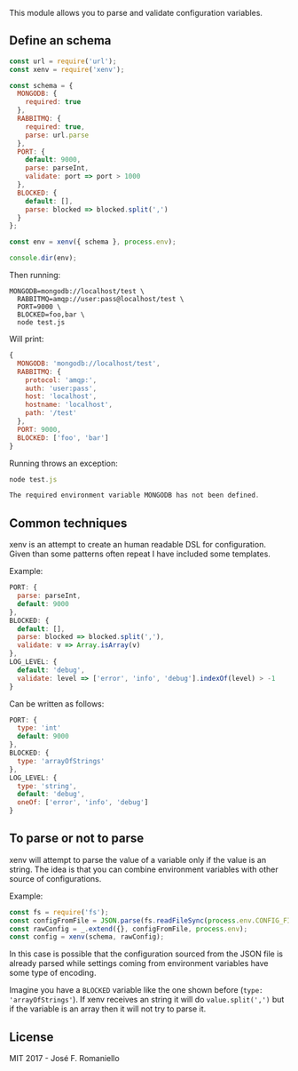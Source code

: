 This module allows you to parse and validate configuration variables.


## Define an schema


```javascript
const url = require('url');
const xenv = require('xenv');

const schema = {
  MONGODB: {
    required: true
  },
  RABBITMQ: {
    required: true,
    parse: url.parse
  },
  PORT: {
    default: 9000,
    parse: parseInt,
    validate: port => port > 1000
  },
  BLOCKED: {
    default: [],
    parse: blocked => blocked.split(',')
  }
};

const env = xenv({ schema }, process.env);

console.dir(env);
```

Then running:

```
MONGODB=mongodb://localhost/test \
  RABBITMQ=amqp://user:pass@localhost/test \
  PORT=9000 \
  BLOCKED=foo,bar \
  node test.js
```

Will print:

```javascript
{
  MONGODB: 'mongodb://localhost/test',
  RABBITMQ: {
    protocol: 'amqp:',
    auth: 'user:pass',
    host: 'localhost',
    hostname: 'localhost',
    path: '/test'
  },
  PORT: 9000,
  BLOCKED: ['foo', 'bar']
}
```

Running throws an exception:

```javascript
node test.js

The required environment variable MONGODB has not been defined.
```

## Common techniques

xenv is an attempt to create an human readable DSL for configuration. Given than some patterns often repeat I have included some templates.

Example:

```javascript
PORT: {
  parse: parseInt,
  default: 9000
},
BLOCKED: {
  default: [],
  parse: blocked => blocked.split(','),
  validate: v => Array.isArray(v)
},
LOG_LEVEL: {
  default: 'debug',
  validate: level => ['error', 'info', 'debug'].indexOf(level) > -1
}
```

Can be written as follows:

```javascript
PORT: {
  type: 'int'
  default: 9000
},
BLOCKED: {
  type: 'arrayOfStrings'
},
LOG_LEVEL: {
  type: 'string',
  default: 'debug',
  oneOf: ['error', 'info', 'debug']
}
```

## To parse or not to parse

xenv will attempt to parse the value of a variable only if the value is an string. The idea is that you can combine environment variables with other source of configurations.

Example:


```javascript
const fs = require('fs');
const configFromFile = JSON.parse(fs.readFileSync(process.env.CONFIG_FILE, 'utf8'));
const rawConfig = _.extend({}, configFromFile, process.env);
const config = xenv(schema, rawConfig);
```

In this case is possible that the configuration sourced from the JSON file is already parsed while settings coming from environment variables have some type of encoding.

Imagine you have a `BLOCKED` variable like the one shown before (`type: 'arrayOfStrings'`). If xenv receives an string it will do `value.split(',')` but if the variable is an array then it will not try to parse it.

## License

MIT 2017 - José F. Romaniello






